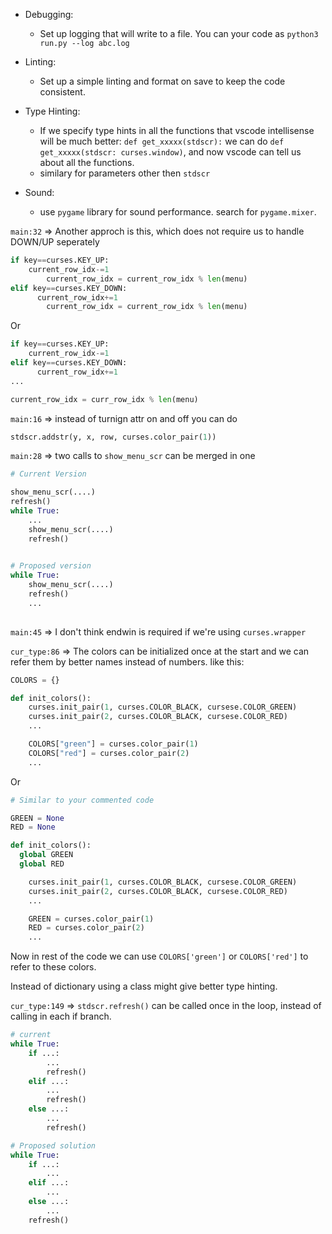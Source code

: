 - Debugging:
	- Set up logging that will write to a file. You can your code as `python3 run.py --log abc.log`

- Linting:
	- Set up a simple linting and format on save to keep the code consistent.

- Type Hinting:
	- If we specify type hints in all the functions that vscode intellisense will be much better:
		`def get_xxxxx(stdscr):` we can do `def get_xxxxx(stdscr: curses.window)`, and now vscode can tell
		us about all the functions.
	- similary for parameters other then `stdscr` 

- Sound:
	- use `pygame` library for sound performance. search for `pygame.mixer`.
	


`main:32` => Another approch is this, which does not require us to handle DOWN/UP seperately
```py
if key==curses.KEY_UP:
    current_row_idx-=1
		current_row_idx = current_row_idx % len(menu)
elif key==curses.KEY_DOWN:
	  current_row_idx+=1
		current_row_idx = current_row_idx % len(menu)
```
Or 
```py
if key==curses.KEY_UP:
    current_row_idx-=1
elif key==curses.KEY_DOWN:
	  current_row_idx+=1
...

current_row_idx = curr_row_idx % len(menu)
```


`main:16` => instead of turnign attr on and off you can do
```py
stdscr.addstr(y, x, row, curses.color_pair(1))
```


`main:28` => two calls to `show_menu_scr` can be merged in one 
```py
# Current Version

show_menu_scr(....)
refresh()
while True:
	...
	show_menu_scr(....)
	refresh()
	

# Proposed version
while True:
	show_menu_scr(....)
	refresh()
	...
	
```


`main:45` => I don't think endwin is required if we're using `curses.wrapper`


`cur_type:86` => The colors can be initialized once at the start and we can refer them by better names instead of numbers.
like this:
```py
COLORS = {}

def init_colors():
	curses.init_pair(1, curses.COLOR_BLACK, cursese.COLOR_GREEN)
	curses.init_pair(2, curses.COLOR_BLACK, cursese.COLOR_RED)
	...

	COLORS["green"] = curses.color_pair(1)
	COLORS["red"] = curses.color_pair(2)
	...
```
Or 
```py
# Similar to your commented code

GREEN = None
RED = None

def init_colors():
  global GREEN
  global RED

	curses.init_pair(1, curses.COLOR_BLACK, cursese.COLOR_GREEN)
	curses.init_pair(2, curses.COLOR_BLACK, cursese.COLOR_RED)
	...

	GREEN = curses.color_pair(1)
	RED = curses.color_pair(2)
	...
```
Now in rest of the code we can use `COLORS['green']` or `COLORS['red']` to refer to these colors.

Instead of dictionary using a class might give better type hinting.



`cur_type:149` => `stdscr.refresh()` can be called once in the loop, instead of calling in each if branch.

```py
# current
while True:
	if ...:
		...
		refresh()
	elif ...:
		...
		refresh()
	else ...:
		...
		refresh()

# Proposed solution
while True:
	if ...:
		...
	elif ...:
		...
	else ...:
		...
	refresh()
```


